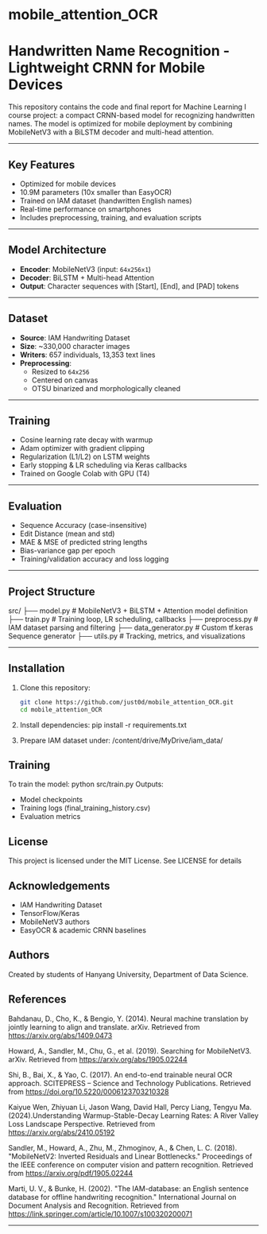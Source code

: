 # mobile_attention_OCR
# Handwritten Name Recognition - Lightweight CRNN for Mobile Devices

This repository contains the code and final report for Machine Learning I course project: a compact CRNN-based model for recognizing handwritten names. The model is optimized for mobile deployment by combining MobileNetV3 with a BiLSTM decoder and multi-head attention.

---

## Key Features

- Optimized for mobile devices  
- 10.9M parameters (10x smaller than EasyOCR)  
- Trained on IAM dataset (handwritten English names)  
- Real-time performance on smartphones  
- Includes preprocessing, training, and evaluation scripts  

---

## Model Architecture

- **Encoder**: MobileNetV3 (input: `64x256x1`)  
- **Decoder**: BiLSTM + Multi-head Attention  
- **Output**: Character sequences with [Start], [End], and [PAD] tokens  

---

## Dataset

- **Source**: IAM Handwriting Dataset  
- **Size**: ~330,000 character images  
- **Writers**: 657 individuals, 13,353 text lines  
- **Preprocessing**:  
  - Resized to `64x256`  
  - Centered on canvas  
  - OTSU binarized and morphologically cleaned  

---

## Training

- Cosine learning rate decay with warmup  
- Adam optimizer with gradient clipping  
- Regularization (L1/L2) on LSTM weights  
- Early stopping & LR scheduling via Keras callbacks  
- Trained on Google Colab with GPU (T4)  

---

## Evaluation

- Sequence Accuracy (case-insensitive)  
- Edit Distance (mean and std)  
- MAE & MSE of predicted string lengths  
- Bias-variance gap per epoch  
- Training/validation accuracy and loss logging  

---

## Project Structure

src/
├── model.py          # MobileNetV3 + BiLSTM + Attention model definition
├── train.py          # Training loop, LR scheduling, callbacks
├── preprocess.py     # IAM dataset parsing and filtering
├── data_generator.py # Custom tf.keras Sequence generator
├── utils.py          # Tracking, metrics, and visualizations

---

## Installation

1. Clone this repository:
   ```bash
   git clone https://github.com/just0d/mobile_attention_OCR.git
   cd mobile_attention_OCR

2. Install dependencies:
   pip install -r requirements.txt

3. Prepare IAM dataset under:
   /content/drive/MyDrive/iam_data/

## Training

To train the model: 
python src/train.py
Outputs:
- Model checkpoints
- Training logs (final_training_history.csv)
- Evaluation metrics

## License

This project is licensed under the MIT License. See LICENSE for details

## Acknowledgements
- IAM Handwriting Dataset
- TensorFlow/Keras
- MobileNetV3 authors
- EasyOCR & academic CRNN baselines

## Authors

Created by students of Hanyang University, Department of Data Science.

## References

Bahdanau, D., Cho, K., & Bengio, Y. (2014). Neural machine translation by jointly learning to align and translate. arXiv. Retrieved from https://arxiv.org/abs/1409.0473

Howard, A., Sandler, M., Chu, G., et al. (2019). Searching for MobileNetV3. arXiv. Retrieved from https://arxiv.org/abs/1905.02244

Shi, B., Bai, X., & Yao, C. (2017). An end-to-end trainable neural OCR approach. SCITEPRESS – Science and Technology Publications. Retrieved from https://doi.org/10.5220/0006123703210328

Kaiyue Wen, Zhiyuan Li, Jason Wang, David Hall, Percy Liang, Tengyu Ma.(2024).Understanding Warmup-Stable-Decay Learning Rates: A River Valley Loss Landscape Perspective. Retrieved from https://arxiv.org/abs/2410.05192

Sandler, M., Howard, A., Zhu, M., Zhmoginov, A., & Chen, L. C. (2018). "MobileNetV2: Inverted Residuals and Linear Bottlenecks." Proceedings of the IEEE conference on computer vision and pattern recognition. Retrieved from https://arxiv.org/pdf/1905.02244

Marti, U. V., & Bunke, H. (2002). "The IAM-database: an English sentence database for offline handwriting recognition." International Journal on Document Analysis and Recognition. Retrieved from https://link.springer.com/article/10.1007/s100320200071

---
